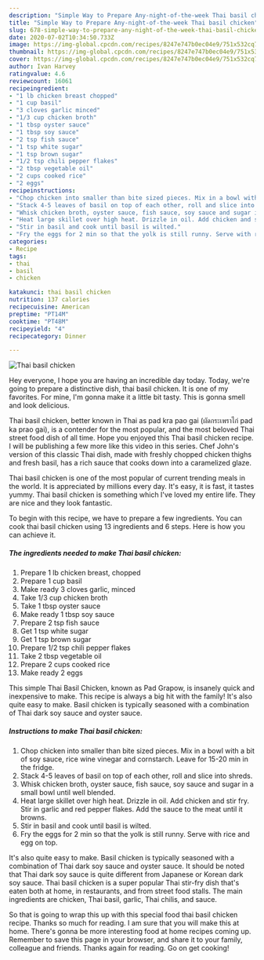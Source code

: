 ```yaml
---
description: "Simple Way to Prepare Any-night-of-the-week Thai basil chicken"
title: "Simple Way to Prepare Any-night-of-the-week Thai basil chicken"
slug: 678-simple-way-to-prepare-any-night-of-the-week-thai-basil-chicken
date: 2020-07-02T10:34:50.733Z
image: https://img-global.cpcdn.com/recipes/8247e747b0ec04e9/751x532cq70/thai-basil-chicken-recipe-main-photo.jpg
thumbnail: https://img-global.cpcdn.com/recipes/8247e747b0ec04e9/751x532cq70/thai-basil-chicken-recipe-main-photo.jpg
cover: https://img-global.cpcdn.com/recipes/8247e747b0ec04e9/751x532cq70/thai-basil-chicken-recipe-main-photo.jpg
author: Ivan Harvey
ratingvalue: 4.6
reviewcount: 16061
recipeingredient:
- "1 lb chicken breast chopped"
- "1 cup basil"
- "3 cloves garlic minced"
- "1/3 cup chicken broth"
- "1 tbsp oyster sauce"
- "1 tbsp soy sauce"
- "2 tsp fish sauce"
- "1 tsp white sugar"
- "1 tsp brown sugar"
- "1/2 tsp chili pepper flakes"
- "2 tbsp vegetable oil"
- "2 cups cooked rice"
- "2 eggs"
recipeinstructions:
- "Chop chicken into smaller than bite sized pieces. Mix in a bowl with a bit of soy sauce, rice wine vinegar and cornstarch. Leave for 15-20 min in the fridge."
- "Stack 4-5 leaves of basil on top of each other, roll and slice into shreds."
- "Whisk chicken broth, oyster sauce, fish sauce, soy sauce and sugar in a small bowl until well blended."
- "Heat large skillet over high heat. Drizzle in oil. Add chicken and stir fry. Stir in garlic and red pepper flakes. Add the sauce to the meat until it browns."
- "Stir in basil and cook until basil is wilted."
- "Fry the eggs for 2 min so that the yolk is still runny. Serve with rice and egg on top."
categories:
- Recipe
tags:
- thai
- basil
- chicken

katakunci: thai basil chicken 
nutrition: 137 calories
recipecuisine: American
preptime: "PT14M"
cooktime: "PT48M"
recipeyield: "4"
recipecategory: Dinner

---
```



![Thai basil chicken](https://img-global.cpcdn.com/recipes/8247e747b0ec04e9/751x532cq70/thai-basil-chicken-recipe-main-photo.jpg)

Hey everyone, I hope you are having an incredible day today. Today, we're going to prepare a distinctive dish, thai basil chicken. It is one of my favorites. For mine, I'm gonna make it a little bit tasty. This is gonna smell and look delicious.

Thai basil chicken, better known in Thai as pad kra pao gai (ผัดกระเพราไก่ pad ka prao gai), is a contender for the most popular, and the most beloved Thai street food dish of all time. Hope you enjoyed this Thai basil chicken recipe. I will be publishing a few more like this video in this series. Chef John&#39;s version of this classic Thai dish, made with freshly chopped chicken thighs and fresh basil, has a rich sauce that cooks down into a caramelized glaze.

Thai basil chicken is one of the most popular of current trending meals in the world. It is appreciated by millions every day. It's easy, it is fast, it tastes yummy. Thai basil chicken is something which I've loved my entire life. They are nice and they look fantastic.


To begin with this recipe, we have to prepare a few ingredients. You can cook thai basil chicken using 13 ingredients and 6 steps. Here is how you can achieve it.

<!--inarticleads1-->

##### The ingredients needed to make Thai basil chicken:

1. Prepare 1 lb chicken breast, chopped
1. Prepare 1 cup basil
1. Make ready 3 cloves garlic, minced
1. Take 1/3 cup chicken broth
1. Take 1 tbsp oyster sauce
1. Make ready 1 tbsp soy sauce
1. Prepare 2 tsp fish sauce
1. Get 1 tsp white sugar
1. Get 1 tsp brown sugar
1. Prepare 1/2 tsp chili pepper flakes
1. Take 2 tbsp vegetable oil
1. Prepare 2 cups cooked rice
1. Make ready 2 eggs


This simple Thai Basil Chicken, known as Pad Grapow, is insanely quick and inexpensive to make. This recipe is always a big hit with the family! It&#39;s also quite easy to make. Basil chicken is typically seasoned with a combination of Thai dark soy sauce and oyster sauce. 

<!--inarticleads2-->

##### Instructions to make Thai basil chicken:

1. Chop chicken into smaller than bite sized pieces. Mix in a bowl with a bit of soy sauce, rice wine vinegar and cornstarch. Leave for 15-20 min in the fridge.
1. Stack 4-5 leaves of basil on top of each other, roll and slice into shreds.
1. Whisk chicken broth, oyster sauce, fish sauce, soy sauce and sugar in a small bowl until well blended.
1. Heat large skillet over high heat. Drizzle in oil. Add chicken and stir fry. Stir in garlic and red pepper flakes. Add the sauce to the meat until it browns.
1. Stir in basil and cook until basil is wilted.
1. Fry the eggs for 2 min so that the yolk is still runny. Serve with rice and egg on top.


It&#39;s also quite easy to make. Basil chicken is typically seasoned with a combination of Thai dark soy sauce and oyster sauce. It should be noted that Thai dark soy sauce is quite different from Japanese or Korean dark soy sauce. Thai basil chicken is a super popular Thai stir-fry dish that&#39;s eaten both at home, in restaurants, and from street food stalls. The main ingredients are chicken, Thai basil, garlic, Thai chilis, and sauce. 

So that is going to wrap this up with this special food thai basil chicken recipe. Thanks so much for reading. I am sure that you will make this at home. There's gonna be more interesting food at home recipes coming up. Remember to save this page in your browser, and share it to your family, colleague and friends. Thanks again for reading. Go on get cooking!
